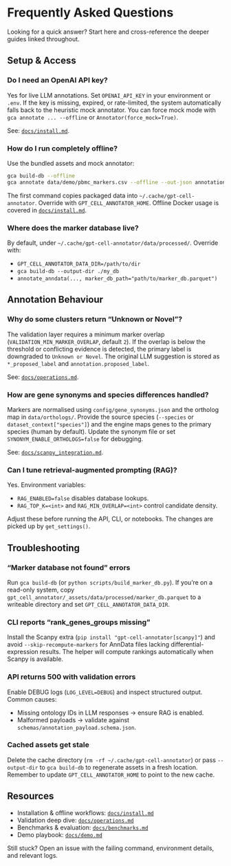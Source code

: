 # Frequently Asked Questions

Looking for a quick answer? Start here and cross-reference the deeper guides linked throughout.

## Setup & Access

### Do I need an OpenAI API key?

Yes for live LLM annotations. Set `OPENAI_API_KEY` in your environment or `.env`. If the key is missing, expired, or rate-limited, the system automatically falls back to the heuristic mock annotator. You can force mock mode with `gca annotate ... --offline` or `Annotator(force_mock=True)`.

See: [`docs/install.md`](docs/install.md#command-line-interface).

### How do I run completely offline?

Use the bundled assets and mock annotator:

```bash
gca build-db --offline
gca annotate data/demo/pbmc_markers.csv --offline --out-json annotations.json
```

The first command copies packaged data into `~/.cache/gpt-cell-annotator`. Override with `GPT_CELL_ANNOTATOR_HOME`. Offline Docker usage is covered in [`docs/install.md`](docs/install.md#docker--compose).

### Where does the marker database live?

By default, under `~/.cache/gpt-cell-annotator/data/processed/`. Override with:

- `GPT_CELL_ANNOTATOR_DATA_DIR=/path/to/dir`
- `gca build-db --output-dir ./my_db`
- `annotate_anndata(..., marker_db_path="path/to/marker_db.parquet")`

## Annotation Behaviour

### Why do some clusters return “Unknown or Novel”?

The validation layer requires a minimum marker overlap (`VALIDATION_MIN_MARKER_OVERLAP`, default `2`). If the overlap is below the threshold or conflicting evidence is detected, the primary label is downgraded to `Unknown or Novel`. The original LLM suggestion is stored as `*_proposed_label` and `annotation.proposed_label`.

See: [`docs/operations.md`](docs/operations.md#validation-guardrails).

### How are gene synonyms and species differences handled?

Markers are normalised using `config/gene_synonyms.json` and the ortholog map in `data/orthologs/`. Provide the source species (`--species` or `dataset_context["species"]`) and the engine maps genes to the primary species (human by default). Update the synonym file or set `SYNONYM_ENABLE_ORTHOLOGS=false` for debugging.

See: [`docs/scanpy_integration.md`](docs/scanpy_integration.md#cross-species-workflows).

### Can I tune retrieval-augmented prompting (RAG)?

Yes. Environment variables:

- `RAG_ENABLED=false` disables database lookups.
- `RAG_TOP_K=<int>` and `RAG_MIN_OVERLAP=<int>` control candidate density.

Adjust these before running the API, CLI, or notebooks. The changes are picked up by `get_settings()`.

## Troubleshooting

### “Marker database not found” errors

Run `gca build-db` (or `python scripts/build_marker_db.py`). If you’re on a read-only system, copy `gpt_cell_annotator/_assets/data/processed/marker_db.parquet` to a writeable directory and set `GPT_CELL_ANNOTATOR_DATA_DIR`.

### CLI reports “rank_genes_groups missing”

Install the Scanpy extra (`pip install "gpt-cell-annotator[scanpy]"`) and avoid `--skip-recompute-markers` for AnnData files lacking differential-expression results. The helper will compute rankings automatically when Scanpy is available.

### API returns 500 with validation errors

Enable DEBUG logs (`LOG_LEVEL=DEBUG`) and inspect structured output. Common causes:

- Missing ontology IDs in LLM responses → ensure RAG is enabled.
- Malformed payloads → validate against `schemas/annotation_payload.schema.json`.

### Cached assets get stale

Delete the cache directory (`rm -rf ~/.cache/gpt-cell-annotator`) or pass `--output-dir` to `gca build-db` to regenerate assets in a fresh location. Remember to update `GPT_CELL_ANNOTATOR_HOME` to point to the new cache.

## Resources

- Installation & offline workflows: [`docs/install.md`](docs/install.md)
- Validation deep dive: [`docs/operations.md`](docs/operations.md)
- Benchmarks & evaluation: [`docs/benchmarks.md`](docs/benchmarks.md)
- Demo playbook: [`docs/demo.md`](docs/demo.md)

Still stuck? Open an issue with the failing command, environment details, and relevant logs.
